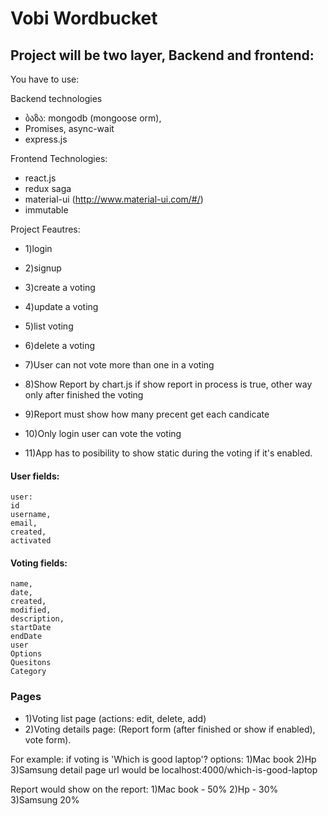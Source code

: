 # Vobi Wordbucket

## Project will be two layer, Backend and frontend:

You have to use:

Backend technologies
* ბაზა: mongodb (mongoose orm),
* Promises, async-wait
* express.js

Frontend Technologies: 
* react.js
* redux saga
* material-ui (http://www.material-ui.com/#/)
* immutable


Project Feautres:
* 1)login
* 2)signup

* 3)create a voting
* 4)update a voting
* 5)list voting
* 6)delete a voting

* 7)User can not vote more than one in a voting
* 8)Show Report by chart.js if show report in process is true, other way only after finished the voting
* 9)Report must show how many precent get each candicate
* 10)Only login user can vote the voting
* 11)App has to posibility to show static during the voting if it's enabled.

#### User fields:
```
user:
id
username,
email,
created,
activated
```

#### Voting fields:
```
name,
date,
created,
modified,
description,
startDate
endDate
user
Options
Quesitons
Category
```

### Pages
* 1)Voting list page (actions: edit, delete, add)
* 2)Voting details page: (Report form (after finished or show if enabled), vote form).

For example:
if voting is 'Which is good laptop'? 
options: 1)Mac book 2)Hp 3)Samsung
detail page url would be localhost:4000/which-is-good-laptop

Report would show on the report:
1)Mac book - 50% 2)Hp - 30% 3)Samsung 20%




